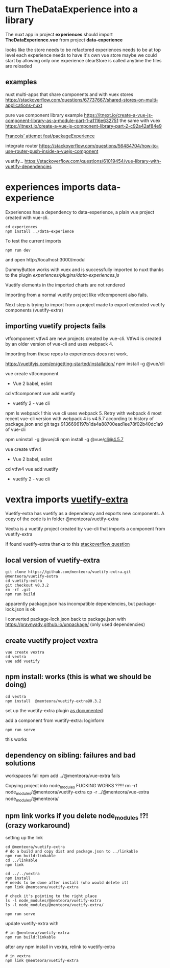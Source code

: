 # turn TheDataExperience into a library 

The nuxt app in project **experiences** should import **TheDataExperience.vue** from project **data-experience**

looks like the store needs to be refactored
experiences needs to be at top level
each experience needs to have it's own vue store
maybe we could start by allowing only one experience
clearStore is called anytime the files are reloaded

## examples
nuxt multi-apps that share components and with vuex stores
<https://stackoverflow.com/questions/67737667/shared-stores-on-multi-applications-nuxt>

pure vue component library example
<https://itnext.io/create-a-vue-js-component-library-as-a-module-part-1-a1116e632751>
the same with vuex
<https://itnext.io/create-a-vue-js-component-library-part-2-c92a42af84e9>

[François&rsquo; attempt feat/packageExperience](https://github.com/hestiaAI/hestialabs-experiences/tree/feat/packageExperience)

integrate router
<https://stackoverflow.com/questions/56484704/how-to-use-router-push-inside-a-vuejs-component>

vuetify&#x2026;
<https://stackoverflow.com/questions/61019454/vue-library-with-vuetify-dependencies>

# experiences imports data-experience

Experiences has a dependency to data-experience, a plain vue project created with vue-cli.

    cd experiences
    npm install ../data-experience

To test the current imports

    npm run dev
  
and open http://localhost:3000/modul

DummyButton works with vuex and is successfully imported to  nuxt thanks to the plugin *experiences/plugins/data-experiences.js*

Vuetify elements in the imported charts are not rendered

Importing from a normal vuetify project like vtfcomponent also fails. 

Next step is trying to import from a project made to export extended vuetify components (vuetify-extra)

## importing vuetify projects fails

vtfcomponent vtfw4 are new projects created by vue-cli. Vtfw4 is created by an older version of vue-cli and uses webpack 4. 

Importing from these repos to experiences does not work.

<https://vuetifyjs.com/en/getting-started/installation/>
npm install -g @vue/cli

vue create vtfcomponent

-   Vue 2 babel, eslint

cd vtfcomponent
vue add vuetify

-   vuetify 2 - vue cli

npm ls webpack
! this vue cli uses webpack 5. Retry with webpack 4
most recent vue-cli version with webpack 4 is v4.5.7
according to history of package.json and git tags
9136696197b1da4a88700ead1ee78f02b40dc1a9 of vue-cli

npm uninstall -g @vue/cli
npm install -g @vue/cli@4.5.7

vue create vtfw4

-   Vue 2 babel, eslint

cd vtfw4
vue add vuetify

-   vuetify 2 - vue cli


# vextra imports  [vuetify-extra](https://github.com/menteora/vuetify-extra)

Vuetify-extra has vuetify as a dependency and exports new components. A copy of the code is in folder @menteora/vuetify-extra

Vextra is a vuetify project created by vue-cli that imports a component from vuetify-extra

If found vuetify-extra thanks to this [stackoverflow question](https://stackoverflow.com/questions/57577125/how-to-create-my-own-component-library-based-on-vuetify)

## local version of vuetify-extra

    git clone https://github.com/menteora/vuetify-extra.git @menteora/vuetify-extra
    cd vuetify-extra
    git checkout v0.3.2
    rm -rf .git
    npm run build

apparently package.json has incompatible dependencies, but package-lock.json is ok

I converted package-lock.json back to package.json with <https://pravnyadv.github.io/unpackage/>
(only used dependencies)


## create vuetify project vextra

    vue create vextra
    cd vextra
    vue add vuetify


## npm install: works (this is what we should be doing)

    cd vextra
    npm install  @menteora/vuetify-extra@0.3.2

set up the vuetify-extra plugin [as documented](https://github.com/menteora/vuetify-extra#use-plugin)

add a component from vuetify-extra: loginform

    npm run serve

this works


## dependency on sibling: failures and bad solutions

workspaces fail
npm add ../@menteora/vue-extra fails

Copying project into node<sub>modules</sub> FUCKING WORKS ??!!!
rm -rf node<sub>modules</sub>/@menteora/vuetify-extra
cp -r ../@menteora/vue-extra node<sub>modules</sub>/@menteora/


## npm link works if you delete node<sub>modules</sub> !?! (crazy workaround)

setting up the link

    cd @menteora/vuetify-extra
    # do a build and copy dist and package.json to ../linkable
    npm run build:linkable
    cd ../linkable
    npm link
    
    cd ../../vextra
    npm install
    # needs to be done after install (who would delete it)
    npm link @menteora/vuetify-extra
    
    # check it's pointing to the right place
    ls -l node_modules/@menteora/vuetify-extra
    ls -l node_modules/@menteora/vuetify-extra/
    
    npm run serve

update vuetify-extra with

    # in @menteora/vuetify-extra
    npm run build:linkable

after any npm install in vextra, relink to vuetify-extra

    # in vextra
    npm link @menteora/vuetify-extra

